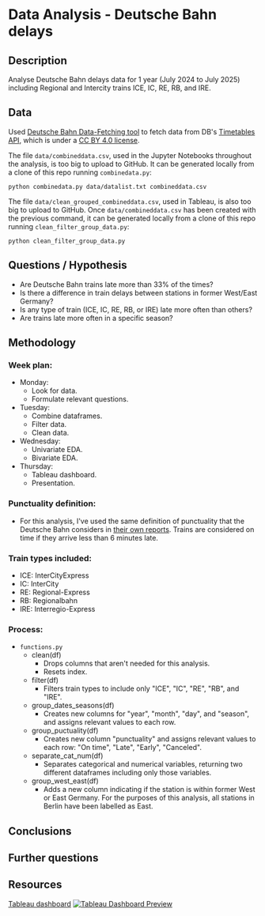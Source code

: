 # Data Analysis - Deutsche Bahn delays

## Description
Analyse Deutsche Bahn delays data for 1 year (July 2024 to July 2025) including Regional and Intercity trains ICE, IC, RE, RB, and IRE.

## Data
Used [Deutsche Bahn Data-Fetching tool](https://github.com/piebro/deutsche-bahn-data) to fetch data from DB's [Timetables API](https://developers.deutschebahn.com/db-api-marketplace/apis/product/timetables), which is under a [CC BY 4.0 license](https://creativecommons.org/licenses/by/4.0/).

The file `data/combineddata.csv`, used in the Jupyter Notebooks throughout the analysis, is too big to upload to GitHub. It can be generated locally from a clone of this repo running `combinedata.py`:
````
python combinedata.py data/datalist.txt combineddata.csv
````

The file `data/clean_grouped_combineddata.csv`, used in Tableau, is also too big to upload to GitHub. Once `data/combineddata.csv` has been created with the previous command, it can be generated locally from a clone of this repo running `clean_filter_group_data.py`:
````
python clean_filter_group_data.py
````

## Questions / Hypothesis
- Are Deutsche Bahn trains late more than 33% of the times?
- Is there a difference in train delays between stations in former West/East Germany?
- Is any type of train (ICE, IC, RE, RB, or IRE) late more often than others?
- Are trains late more often in a specific season?

## Methodology
### Week plan:
- Monday: 
  - Look for data.
  - Formulate relevant questions.
- Tuesday:
  - Combine dataframes.
  - Filter data.
  - Clean data.
- Wednesday:
  - Univariate EDA.
  - Bivariate EDA.
- Thursday:
  - Tableau dashboard.
  - Presentation.

### Punctuality definition:
- For this analysis, I've used the same definition of punctuality that the Deutsche Bahn considers in [their own reports](https://www.deutschebahn.com/de/konzern/konzernprofil/zahlen_fakten/puenktlichkeitswerte-6878476#). Trains are considered on time if they arrive less than 6 minutes late.

### Train types included:
- ICE: InterCityExpress
- IC: InterCity
- RE: Regional-Express
- RB: Regionalbahn
- IRE: Interregio-Express

### Process:
- `functions.py`
  - clean(df) 
    - Drops columns that aren't needed for this analysis.
    - Resets index.
  - filter(df)
    - Filters train types to include only "ICE", "IC", "RE", "RB", and "IRE".
  - group_dates_seasons(df)
    - Creates new columns for "year", "month", "day", and "season", and assigns relevant values to each row.
  - group_puctuality(df)
    - Creates new column "punctuality" and assigns relevant values to each row: "On time", "Late", "Early", "Canceled".
  - separate_cat_num(df)
    - Separates categorical and numerical variables, returning two different dataframes including only those variables.
  - group_west_east(df)
    - Adds a new column indicating if the station is within former West or East Germany. For the purposes of this analysis, all stations in Berlin have been labelled as East.

## Conclusions



## Further questions

## Resources
[Tableau dashboard](https://public.tableau.com/views/DA-Deutsche-Bahn-delays/DA-DeutscheBahndelays)
[![Tableau Dashboard Preview](https://public.tableau.com/static/images/DA/DA-Deutsche-Bahn-delays/DA-DeutscheBahndelays/1.png)](https://public.tableau.com/views/DA-Deutsche-Bahn-delays/DA-DeutscheBahndelays)